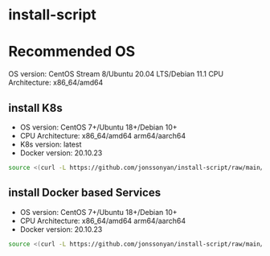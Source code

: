 # install-script

# Recommended OS

OS version: CentOS Stream 8/Ubuntu 20.04 LTS/Debian 11.1
CPU Architecture: x86_64/amd64

## install K8s

- OS version: CentOS 7+/Ubuntu 18+/Debian 10+
- CPU Architecture: x86_64/amd64 arm64/aarch64
- K8s version: latest
- Docker version: 20.10.23

```bash
source <(curl -L https://github.com/jonssonyan/install-script/raw/main/k8s-install.sh)
```

## install Docker based Services

- OS version: CentOS 7+/Ubuntu 18+/Debian 10+
- CPU Architecture: x86_64/amd64 arm64/aarch64
- Docker version: 20.10.23

```bash
source <(curl -L https://github.com/jonssonyan/install-script/raw/main/docker-install.sh)
```